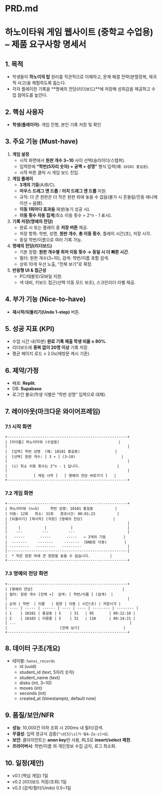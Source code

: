 # PRD.md

# 하노이타워 게임 웹사이트 (중학교 수업용) – 제품 요구사항 명세서

## 1. 목적
- 학생들이 **하노이의 탑** 원리를 직관적으로 이해하고, 문제 해결 전략(분할정복, 재귀적 사고)을 체험하도록 돕는다.
- 각자 플레이한 기록을 **명예의 전당(리더보드)**에 저장해 성취감을 제공하고 수업 참여도를 높인다.

## 2. 핵심 사용자
- **학생(플레이어)**: 게임 진행, 본인 기록 저장 및 확인

## 3. 주요 기능 (Must-have)
1) **게임 설정**
   - 시작 화면에서 **원판 개수 3~10** 사이 선택(슬라이더/스텝퍼).
   - 입력창에 **“학번(5자리 숫자) + 공백 + 성명”** 형식 입력(예: `10101 홍길동`).
   - 시작 버튼 클릭 시 게임 보드 진입.
2) **게임 플레이**
   - **3개의 기둥**(A/B/C).
   - **마우스 드래그 앤 드롭** / **터치 드래그 앤 드롭** 지원.
   - 규칙: 더 큰 원판은 더 작은 원판 위에 놓을 수 없음(불가 시 흔들림/진동 애니메이션 + 음效).
   - **이동 1회마다 효과음** 재생(놓기 성공 시).
   - **이동 횟수 자동 집계**(최소 이동 횟수 = 2^n - 1 표시).
3) **기록 저장(명예의 전당)**
   - 완료 시 또는 플레이 중 **저장 버튼** 제공.
   - 저장 항목: 학번, 성명, **원판 개수**, **총 이동 횟수**, 플레이 시간(초), 저장 시각.
   - 동일 학번/이름으로 여러 기록 가능.
4) **명예의 전당(리더보드)**
   - 기본 정렬: **원판 개수별 최저 이동 횟수 → 동일 시 더 빠른 시간**.
   - 필터: 원판 개수(3~10), 검색: 학번/이름 포함 검색.
   - 상위 10개 우선 노출, “전체 보기”로 확장.
5) **반응형 UI & 접근성**
   - PC/태블릿/모바일 지원.
   - 색 대비, 키보드 접근(선택 이동 모드 보조), 스크린리더 라벨 제공.

## 4. 부가 기능 (Nice-to-have)
- **재시작/되돌리기(Undo 1-step)** 버튼.

## 5. 성공 지표 (KPI)
- 수업 시간 내(10분) **완료 기록 제출 학생 비율 ≥ 80%**.
- 리더보드에 **중복 없이 20명 이상** 기록 저장.
- 평균 페이지 로드 ≤ 2.0s(재방문 캐시 기준).

## 6. 제약/가정
- 배포: **Replit**.
- DB: **Supabase**.
- 로그인 불요(학생 식별은 “학번 성명” 입력으로 대체).

## 7. 레이아웃(마크다운 와이어프레임)

### 7.1 시작 화면
```
+-------------------------------------------------------+
| [타이틀] 하노이타워 (수업용)                           |
|                                                       |
|  [입력] 학번 성명  (예: 10101 홍길동)                |
|  [선택] 원판 개수: [ 3 ▾ ] (3~10)                     |
|                                                       |
|  (i) 최소 이동 횟수는 2^n - 1 입니다.                 |
|                                                       |
|            [ 게임 시작 ]   [ 명예의 전당 바로가기 ]   |
+-------------------------------------------------------+
```

### 7.2 게임 화면
```
+-------------------------------------------------------+
| 하노이타워 (n=5)     학번 성명: 10101 홍길동          |
| 이동: 12회   최소: 31회   경과시간: 00:01:23          |
| [되돌리기] [재시작] [저장] [명예의 전당]              |
|                                                       |
|     |           |           |                         |
|    ---         ---         ---                        |
|   -----       -----       -----   ← 3개의 기둥        |
|  -------     -------     -------  (DND로 이동)        |
| ---------   ---------   ---------                     |
|-------------------------------------------------------|
|  * 작은 원판 위에 큰 원판을 놓을 수 없습니다.         |
+-------------------------------------------------------+
```

### 7.3 명예의 전당 화면
```
+-------------------------------------------------------+
| [명예의 전당]                                         |
| 필터: 원판 개수 [전체 ▾]  검색: [ 학번/이름 ] (검색)  |
|                                                       |
| 순위 | 학번  | 이름   | 원판 | 이동 | 시간(초) | 저장시각 |
| ---- | ----- | ------ | ---- | ---- | -------- | -------- |
| 1    | 10101 | 홍길동 | 5    | 31   | 95       | 09:12:10 |
| 2    | 10103 | 이몽룡 | 5    | 31   | 110      | 09:14:21 |
| ...                                                    |
|                        [전체 보기]                    |
+-------------------------------------------------------+
```

## 8. 데이터 구조(개요)
- 테이블: `hanoi_records`
  - id (uuid)
  - student_id (text, 5자리 숫자)
  - student_name (text)
  - disks (int, 3~10)
  - moves (int)
  - seconds (int)
  - created_at (timestamptz, default now)

## 9. 품질/보안/NFR
- **성능**: 10,000건 이하 조회 시 200ms 내 필터/검색.
- **무결성**: 입력 정규식 검증(`^\d{5}\s[가-힣A-Za-z]+$`).
- **보안**: 클라이언트는 **anon key**만 사용, RLS로 **insert/select 제한**.
- **프라이버시**: 학번/이름 외 개인정보 수집 금지, 로그 최소화.

## 10. 일정(제안)
- v0.1 (핵심 게임) 1일
- v0.2 (리더보드 저장/조회) 1일
- v0.3 (검색/필터/Undo) 0.5~1일

